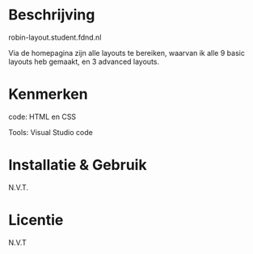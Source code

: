 # Beschrijving

robin-layout.student.fdnd.nl

Via de homepagina zijn alle layouts te bereiken, waarvan ik alle 9 basic layouts heb gemaakt, en 3 advanced layouts.

# Kenmerken
code: HTML en CSS

Tools: Visual Studio code

# Installatie & Gebruik
N.V.T.

# Licentie
N.V.T
